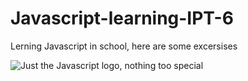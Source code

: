 # Javascript-learning-IPT-6
Lerning Javascript in school, here are some excersises

![Just the Javascript logo, nothing too special](https://upload.wikimedia.org/wikipedia/commons/thumb/6/6a/JavaScript-logo.png/800px-JavaScript-logo.png)
